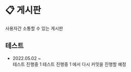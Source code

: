 # :clipboard: 게시판
사용자간 소통할 수 있는 게시판

## 테스트

* 2022.05.02 ~
  <br>
테스트 진행중 1
테스트 진행중 1 에서 다시 커밋을 진행할 예정
